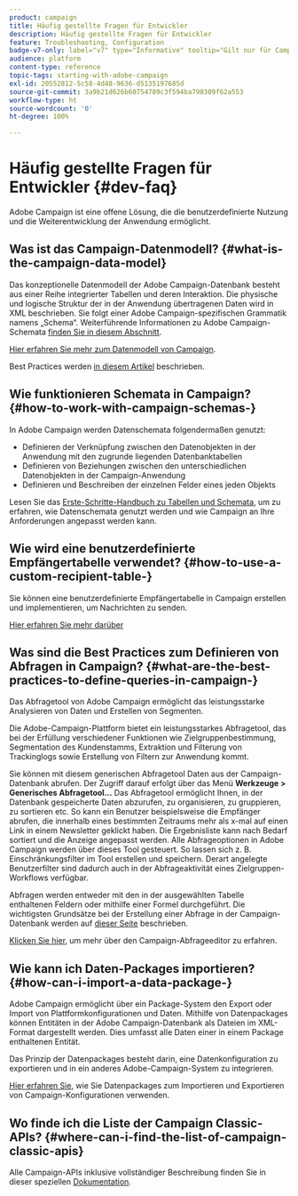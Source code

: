 ```yaml
---
product: campaign
title: Häufig gestellte Fragen für Entwickler
description: Häufig gestellte Fragen für Entwickler
feature: Troubleshooting, Configuration
badge-v7-only: label="v7" type="Informative" tooltip="Gilt nur für Campaign Classic v7"
audience: platform
content-type: reference
topic-tags: starting-with-adobe-campaign
exl-id: 20552812-5c58-4d48-9636-d5135197685d
source-git-commit: 3a9b21d626b60754789c3f594ba798309f62a553
workflow-type: ht
source-wordcount: '0'
ht-degree: 100%

---
```


# Häufig gestellte Fragen für Entwickler {#dev-faq}



Adobe Campaign ist eine offene Lösung, die die benutzerdefinierte Nutzung und die Weiterentwicklung der Anwendung ermöglicht.

## Was ist das Campaign-Datenmodell? {#what-is-the-campaign-data-model}

Das konzeptionelle Datenmodell der Adobe Campaign-Datenbank besteht aus einer Reihe integrierter Tabellen und deren Interaktion. Die physische und logische Struktur der in der Anwendung übertragenen Daten wird in XML beschrieben. Sie folgt einer Adobe Campaign-spezifischen Grammatik namens „Schema“. Weiterführende Informationen zu Adobe Campaign-Schemata [finden Sie in diesem Abschnitt](../../configuration/using/about-schema-edition.md).

[Hier erfahren Sie mehr zum Datenmodell von Campaign](https://helpx.adobe.com/de/campaign/kb/acc-datamodel.html).

Best Practices werden [in diesem Artikel](../../configuration/using/data-model-best-practices.md) beschrieben.

## Wie funktionieren Schemata in Campaign? {#how-to-work-with-campaign-schemas-}

In Adobe Campaign werden Datenschemata folgendermaßen genutzt:

* Definieren der Verknüpfung zwischen den Datenobjekten in der Anwendung mit den zugrunde liegenden Datenbanktabellen
* Definieren von Beziehungen zwischen den unterschiedlichen Datenobjekten in der Campaign-Anwendung
* Definieren und Beschreiben der einzelnen Felder eines jeden Objekts

Lesen Sie das [Erste-Schritte-Handbuch zu Tabellen und Schemata](../../configuration/using/about-schema-edition.md), um zu erfahren, wie Datenschemata genutzt werden und wie Campaign an Ihre Anforderungen angepasst werden kann.

## Wie wird eine benutzerdefinierte Empfängertabelle verwendet? {#how-to-use-a-custom-recipient-table-}

Sie können eine benutzerdefinierte Empfängertabelle in Campaign erstellen und implementieren, um Nachrichten zu senden.

[Hier erfahren Sie mehr darüber](../../configuration/using/about-custom-recipient-table.md)

## Was sind die Best Practices zum Definieren von Abfragen in Campaign? {#what-are-the-best-practices-to-define-queries-in-campaign-}

Das Abfragetool von Adobe Campaign ermöglicht das leistungsstarke Analysieren von Daten und Erstellen von Segmenten.

Die Adobe-Campaign-Plattform bietet ein leistungsstarkes Abfragetool, das bei der Erfüllung verschiedener Funktionen wie Zielgruppenbestimmung, Segmentation des Kundenstamms, Extraktion und Filterung von Trackinglogs sowie Erstellung von Filtern zur Anwendung kommt.

Sie können mit diesem generischen Abfragetool Daten aus der Campaign-Datenbank abrufen. Der Zugriff darauf erfolgt über das Menü **Werkzeuge > Generisches Abfragetool...** Das Abfragetool ermöglicht Ihnen, in der Datenbank gespeicherte Daten abzurufen, zu organisieren, zu gruppieren, zu sortieren etc. So kann ein Benutzer beispielsweise die Empfänger abrufen, die innerhalb eines bestimmten Zeitraums mehr als x-mal auf einen Link in einem Newsletter geklickt haben. Die Ergebnisliste kann nach Bedarf sortiert und die Anzeige angepasst werden. Alle Abfrageoptionen in Adobe Campaign werden über dieses Tool gesteuert. So lassen sich z. B. Einschränkungsfilter im Tool erstellen und speichern. Derart angelegte Benutzerfilter sind dadurch auch in der Abfrageaktivität eines Zielgruppen-Workflows verfügbar.

Abfragen werden entweder mit den in der ausgewählten Tabelle enthaltenen Feldern oder mithilfe einer Formel durchgeführt. Die wichtigsten Grundsätze bei der Erstellung einer Abfrage in der Campaign-Datenbank werden auf [dieser Seite](../../platform/using/about-queries-in-campaign.md) beschrieben.

[Klicken Sie hier](../../workflow/using/query.md), um mehr über den Campaign-Abfrageeditor zu erfahren.

## Wie kann ich Daten-Packages importieren? {#how-can-i-import-a-data-package-}

Adobe Campaign ermöglicht über ein Package-System den Export oder Import von Plattformkonfigurationen und Daten. Mithilfe von Datenpackages können Entitäten in der Adobe Campaign-Datenbank als Dateien im XML-Format dargestellt werden. Dies umfasst alle Daten einer in einem Package enthaltenen Entität.

Das Prinzip der Datenpackages besteht darin, eine Datenkonfiguration zu exportieren und in ein anderes Adobe-Campaign-System zu integrieren.

[Hier erfahren Sie](../../platform/using/working-with-data-packages.md), wie Sie Datenpackages zum Importieren und Exportieren von Campaign-Konfigurationen verwenden.

## Wo finde ich die Liste der Campaign Classic-APIs? {#where-can-i-find-the-list-of-campaign-classic-apis}

Alle Campaign-APIs inklusive vollständiger Beschreibung finden Sie in dieser speziellen [Dokumentation](https://experienceleague.adobe.com/developer/campaign-api/api/index.html?lang=de).
